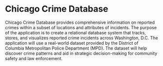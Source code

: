 # Chicago Crime Database

Chicago Crime Database provides comprehensive information on reported crimes within a subset of locations and attributes of
incidents. The purpose of the application is to create a relational database system that tracks, stores, and visualizes
reported crime incidents across Washington, D.C. The application will use a real-world dataset provided by the District
of Columbia Metropolitan Police Department (MPD). The dataset will help discover crime patterns and aid in strategic
decision-making for community safety and law enforcement.

